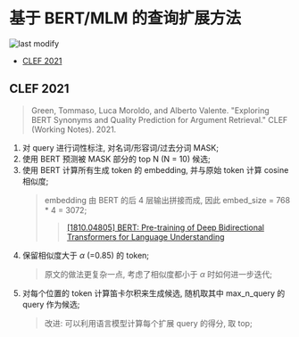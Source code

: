 基于 BERT/MLM 的查询扩展方法
===
<!--START_SECTION:badge-->

![last modify](https://img.shields.io/static/v1?label=last%20modify&message=2025-07-08%2016%3A53%3A13&color=yellowgreen&style=flat-square)

<!--END_SECTION:badge-->
<!--info
top: false
hidden: false
-->

<!-- TOC -->
- [CLEF 2021](#clef-2021)
<!-- TOC -->

## CLEF 2021
> Green, Tommaso, Luca Moroldo, and Alberto Valente. "Exploring BERT Synonyms and Quality Prediction for Argument Retrieval." CLEF (Working Notes). 2021.

1. 对 query 进行词性标注, 对名词/形容词/过去分词 MASK;
2. 使用 BERT 预测被 MASK 部分的 top N (N = 10) 候选;
3. 使用 BERT 计算所有生成 token 的 embedding, 并与原始 token 计算 cosine 相似度;
    > embedding 由 BERT 的后 4 层输出拼接而成, 因此 embed_size = 768 * 4 = 3072;
    >> [[1810.04805] BERT: Pre-training of Deep Bidirectional Transformers for Language Understanding](https://arxiv.org/abs/1810.04805)
4. 保留相似度大于 $\alpha$ (=0.85) 的 token;
    > 原文的做法更复杂一点, 考虑了相似度都小于 $\alpha$ 时如何进一步迭代;
5. 对每个位置的 token 计算笛卡尔积来生成候选, 随机取其中 max_n_query 的 query 作为候选;
    > 改进: 可以利用语言模型计算每个扩展 query 的得分, 取 top;